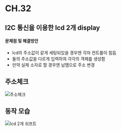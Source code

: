 # CH.32
## I2C 통신을 이용한 lcd 2개 display
#### 문제점 및 해결방안
- lcd의 주소값이 같게 세팅되있을 경우엔 각자 컨트롤이 힘듬
- 둘의 주소값을 다르게 입력하여 각각의 객체를 생성함
- 만약 실제 소자로 할 경우엔 납땜으로 주소 변경
## 주소체크
![주소체크](https://user-images.githubusercontent.com/59993347/116183882-bbd29480-a759-11eb-91a8-b6347741e2ed.png)
## 동작 모습
![lcd 2개 쉬프트](https://user-images.githubusercontent.com/59993347/116183881-baa16780-a759-11eb-8c22-1322ceea0b27.gif)
